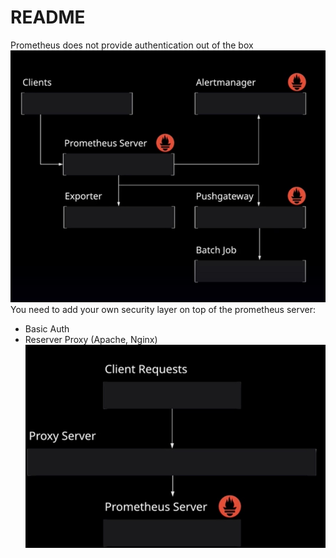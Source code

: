 # README
Prometheus does not provide authentication out of the box
![img](./img/unsecure.jpg)
You need to add your own security layer on top of the prometheus server:
- Basic Auth
- Reserver Proxy (Apache, Nginx)
![img](./img/reserve-proxy.jpg)